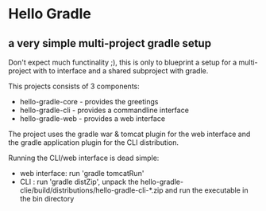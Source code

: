 # Hello Gradle
## a very simple multi-project gradle setup

Don't expect much functinality ;), this is only to blueprint a setup for a multi-project with to interface and a shared subproject with gradle.

This projects consists of 3 components:
* hello-gradle-core - provides the greetings
* hello-gradle-cli - provides a commandline interface
* hello-gradle-web - provides a web interface

The project uses the gradle war & tomcat plugin for the web interface and the gradle application plugin for the CLI distribution.

Running the CLI/web interface is dead simple:

* web interface: run 'gradle tomcatRun'
* CLI : run 'gradle distZip', unpack the hello-gradle-clie/build/distributions/hello-gradle-cli-*.zip and run the executable in the bin directory
